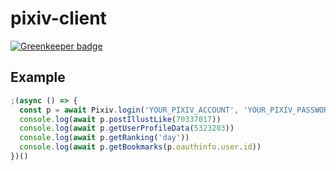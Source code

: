 # pixiv-client

[![Greenkeeper badge](https://badges.greenkeeper.io/maple3142/pixiv-client.svg)](https://greenkeeper.io/)

## Example

```js
;(async () => {
  const p = await Pixiv.login('YOUR_PIXIV_ACCOUNT', 'YOUR_PIXIV_PASSWORD')
  console.log(await p.postIllustLike(70337017))
  console.log(await p.getUserProfileData(5323203))
  console.log(await p.getRanking('day'))
  console.log(await p.getBookmarks(p.oauthinfo.user.id))
})()
```
